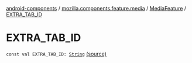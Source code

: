 [android-components](../../index.md) / [mozilla.components.feature.media](../index.md) / [MediaFeature](index.md) / [EXTRA_TAB_ID](./-e-x-t-r-a_-t-a-b_-i-d.md)

# EXTRA_TAB_ID

`const val EXTRA_TAB_ID: `[`String`](https://kotlinlang.org/api/latest/jvm/stdlib/kotlin/-string/index.html) [(source)](https://github.com/mozilla-mobile/android-components/blob/master/components/feature/media/src/main/java/mozilla/components/feature/media/MediaFeature.kt#L77)